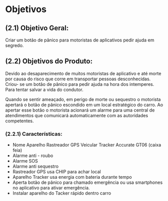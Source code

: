 # Objetivos

## (2.1) Objetivo Geral:
Criar um botão de pânico para motoristas de aplicativos pedir ajuda em segredo.

## (2.2) Objetivos do Produto: 

Devido ao desaparecimento de muitos motoristas de aplicativo e até morte por causa do risco que corre em transportar pessoas desconhecidas. Criou- se um botão de pânico para pedir ajuda na hora dos intemperes. Para tentar salvar a vida do condutor.

Quando se sentir ameaçado, em perigo de morte ou sequestro o motorista apertará o botão de pânico escondido em um local estratégico do carro. Ao apertar esse botão o motorista acionará um alarme para uma central de atendimentos que comunicará automaticamente com as autoridades competentes.

### (2.2.1) Características:

-	Nome Aparelho Rastreador GPS Veicular Tracker Accurate GT06 (caixa feia)
-	Alarme anti - roubo
-	Alarme SOS
-	Alarme anti sequestro
-	Rastreador GPS usa CHIP para achar local
-	Aparelho Tracker usa energia com bateria durante tempo
-	Aperta botão de pânico para chamado emergência ou usa smartphones no aplicativo para ativar emergência.
-	Instalar aparelho do Tacker rápido dentro carro 
  
